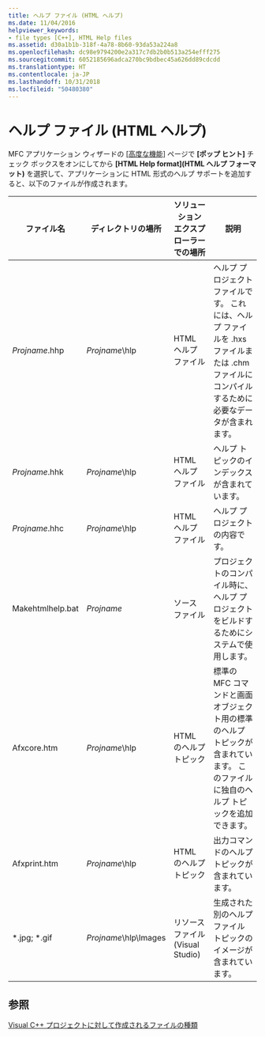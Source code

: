 ```yaml
---
title: ヘルプ ファイル (HTML ヘルプ)
ms.date: 11/04/2016
helpviewer_keywords:
- file types [C++], HTML Help files
ms.assetid: d30a1b1b-318f-4a78-8b60-93da53a224a8
ms.openlocfilehash: dc98e9794200e2a317c7db2b0b513a254efff275
ms.sourcegitcommit: 6052185696adca270bc9bdbec45a626dd89cdcdd
ms.translationtype: HT
ms.contentlocale: ja-JP
ms.lasthandoff: 10/31/2018
ms.locfileid: "50480380"
---
```

# <a name="help-files-html-help"></a>ヘルプ ファイル (HTML ヘルプ)

MFC アプリケーション ウィザードの [[高度な機能]](../mfc/reference/advanced-features-mfc-application-wizard.md) ページで **[ポップ ヒント]** チェック ボックスをオンにしてから **[HTML Help format]\(HTML ヘルプ フォーマット\)** を選択して、アプリケーションに HTML 形式のヘルプ サポートを追加すると、以下のファイルが作成されます。

|ファイル名|ディレクトリの場所|ソリューション エクスプローラーでの場所|説明|
|---------------|------------------------|--------------------------------|-----------------|
|*Projname*.hhp|*Projname*\hlp|HTML ヘルプ ファイル|ヘルプ プロジェクト ファイルです。 これには、ヘルプ ファイルを .hxs ファイルまたは .chm ファイルにコンパイルするために必要なデータが含まれます。|
|*Projname*.hhk|*Projname*\hlp|HTML ヘルプ ファイル|ヘルプ トピックのインデックスが含まれています。|
|*Projname*.hhc|*Projname*\hlp|HTML ヘルプ ファイル|ヘルプ プロジェクトの内容です。|
|Makehtmlhelp.bat|*Projname*|ソース ファイル|プロジェクトのコンパイル時に、ヘルプ プロジェクトをビルドするためにシステムで使用します。|
|Afxcore.htm|*Projname*\hlp|HTML のヘルプ トピック|標準の MFC コマンドと画面オブジェクト用の標準のヘルプ トピックが含まれています。 このファイルに独自のヘルプ トピックを追加できます。|
|Afxprint.htm|*Projname*\hlp|HTML のヘルプ トピック|出力コマンドのヘルプ トピックが含まれています。|
|*.jpg; \*.gif|*Projname*\hlp\Images|リソース ファイル (Visual Studio)|生成された別のヘルプ ファイル トピックのイメージが含まれています。|

## <a name="see-also"></a>参照

[Visual C++ プロジェクトに対して作成されるファイルの種類](../ide/file-types-created-for-visual-cpp-projects.md)